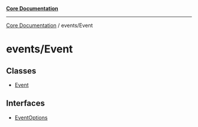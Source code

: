 [**Core Documentation**](../../README.md)

***

[Core Documentation](../../README.md) / events/Event

# events/Event

## Classes

- [Event](classes/Event.md)

## Interfaces

- [EventOptions](interfaces/EventOptions.md)
